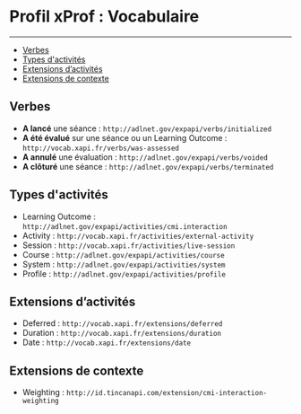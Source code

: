 # Profil xProf : Vocabulaire

---

- [Verbes](#verbs)
- [Types d'activités](#activities)
- [Extensions d’activités](#activity-extensions)
- [Extensions de contexte](#context-extensions)


<a name="verbs"></a>
## Verbes

- **A lancé** une séance : `http://adlnet.gov/expapi/verbs/initialized`
- **A été évalué** sur une séance ou un Learning Outcome : `http://vocab.xapi.fr/verbs/was-assessed`
- **A annulé** une évaluation : `http://adlnet.gov/expapi/verbs/voided`
- **A clôturé** une séance : `http://adlnet.gov/expapi/verbs/terminated`


<a name="activities"></a>
## Types d'activités

- Learning Outcome : `http://adlnet.gov/expapi/activities/cmi.interaction`
- Activity : `http://vocab.xapi.fr/activities/external-activity`
- Session : `http://vocab.xapi.fr/activities/live-session`
- Course : `http://adlnet.gov/expapi/activities/course`
- System : `http://adlnet.gov/expapi/activities/system`
- Profile : `http://adlnet.gov/expapi/activities/profile`


<a name="activity-extensions"></a>
## Extensions d’activités

- Deferred : `http://vocab.xapi.fr/extensions/deferred`
- Duration : `http://vocab.xapi.fr/extensions/duration`
- Date : `http://vocab.xapi.fr/extensions/date`


<a name="context-extensions"></a>
## Extensions de contexte

- Weighting : `http://id.tincanapi.com/extension/cmi-interaction-weighting`


